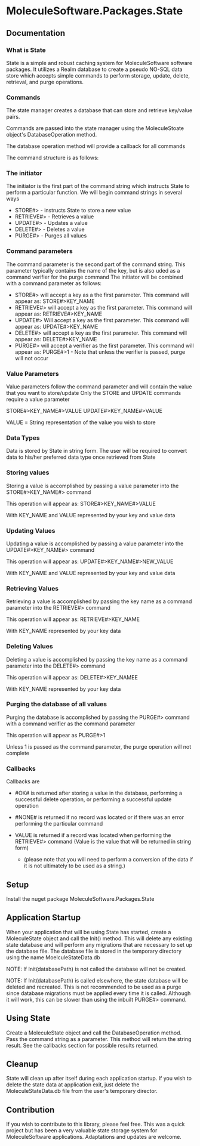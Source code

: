# MoleculeSoftware.Packages.State

## Documentation

### What is State

State is a simple and robust caching system for MoleculeSoftware software packages. It utilizes a Realm database to create a pseudo NO-SQL data store which accepts simple commands to perform storage, update, delete, retrieval, and purge operations.  

### Commands 

The state manager creates a database that can store and retrieve key/value pairs. 

Commands are passed into the state manager using the MoleculeStoate object's DatabaseOperation method.

The database operation method will provide a callback for all commands

The command structure is as follows:

### The initiator

The initiator is the first part of the command string which instructs State to perform a particular function. We will begin command strings in several ways

* STORE#> - instructs State to store a new value
* RETRIEVE#> - Retrieves a value
* UPDATE#> - Updates a value
* DELETE#> - Deletes a value
* PURGE#> - Purges all values

### Command parameters

The command parameter is the second part of the command string. This parameter typically contains the name of the key, but is also uded as a command verifier for the purge command
The initiator will be combined with a command parameter as follows:

* STORE#> will accept a key as a the first parameter. This command will appear as: STORE#>KEY_NAME
* RETRIEVE#> will accept a key as the first parameter. This command will appear as: RETRIEVE#>KEY_NAME
* UPDATE#> Will accept a key as the first parameter. This command will appear as: UPDATE#>KEY_NAME
* DELETE#> will accept a key as the first parameter. This command will appear as: DELETE#>KEY_NAME
* PURGE#> will accept a verifier as the first parameter. This command will appear as: PURGE#>1 - Note that unless the verifier is passed, purge will not occur

### Value Parameters

Value parameters follow the command parameter and will contain the value that you want to store/update
Only the STORE and UPDATE commands require a value parameter

STORE#>KEY_NAME#>VALUE
UPDATE#>KEY_NAME#>VALUE

VALUE = String representation of the value you wish to store

### Data Types

Data is stored by State in string form. The user will be required to convert data to his/her preferred data type once retrieved from State

### Storing values

Storing a value is accomplished by passing a value parameter into the STORE#>KEY_NAME#> command

This operation will appear as: STORE#>KEY_NAME#>VALUE

With KEY_NAME and VALUE represented by your key and value data

### Updating Values

Updating a value is accomplished by passing a value parameter into the UPDATE#>KEY_NAME#> command

This operation will appear as: UPDATE#>KEY_NAME#>NEW_VALUE

With KEY_NAME and VALUE represented by your key and value data

### Retrieving Values

Retrieving a value is accomplished by passing the key name as a command parameter into the RETRIEVE#> command

This operation will appear as: RETRIEVE#>KEY_NAME

With KEY_NAME represented by your key data

### Deleting Values

Deleting a value is accomplished by passing the key name as a command parameter into the DELETE#> command

This operation will appear as: DELETE#>KEY_NAMEE

With KEY_NAME represented by your key data

### Purging the database of all values

Purging the database is accomplished by passing the PURGE#> command with a command verifier as the command parameter

This operation will appear as PURGE#>1

Unless 1 is passed as the command parameter, the purge operation will not complete

### Callbacks

Callbacks are 

* #OK# is returned after storing a value in the database, performing a successful delete operation, or performing a successful update operation

* #NONE# is returned if no record was located or if there was an error performing the particular command

* VALUE is returned if a record was located when performing the RETRIEVE#> command (Value is the value that will be returned in string form)
  * (please note that you will need to perform a conversion of the data if it is not ultimately to be used as a string.)

## Setup

Install the nuget package MoleculeSoftware.Packages.State

## Application Startup 

When your application that will be using State has started, create a MoleculeState object and call the Init() method. This will delete any existing state database and will perform any migrations that are necessary to set up the database file. The database file is stored in the temporary directory using the name MoelculeStateData.db

NOTE: If Init(databasePath) is not called the database will not be created. 

NOTE: If Init(databasePath) is called elsewhere, the state database will be deleted and recreated. This is not recommended to be used as a purge since database migrations must be applied every time it is called. Although it will work, this can be slower than using the inbuilt PURGE#> command. 

## Using State

Create a MoleculeState object and call the DatabaseOperation method. Pass the command string as a parameter. This method will return the string result. See the callbacks section for possible results returned. 

## Cleanup

State will clean up after itself during each application startup. If you wish to delete the state data at application exit, just delete the MoleculeStateData.db file from the user's temporary director. 

## Contribution

If you wish to contribute to this library, please feel free. This was a quick project but has been a very valuable state storage system for MoleculeSoftware applications. Adaptations and updates are welcome. 